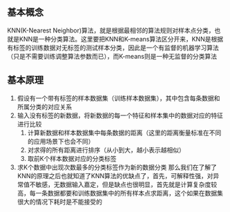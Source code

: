 ## 基本概念
KNN(K-Nearest Neighbor)算法，就是根据最相邻的算法规则对样本点分类，也就是KNN是一种分类算法。这里要把KNN和K-means算法区分开来，KNN是根据有标签的训练数据对无标签的测试样本分类，因此是一个有监督的机器学习算法（只是不需要训练调整算法参数而已），而K-means则是一种无监督的分类算法

## 基本原理
1. 假设有一个带有标签的样本数据集（训练样本数据集），其中包含每条数据和所属分类的对应关系
2. 输入没有标签的新数据，将新数据的每一个特征和样本集中的数据对应的特征进行比较
	1. 计算新数据和样本数据集中每条数据的距离（这里的距离衡量标准在不同的应用场景下也会不同）
	2. 对求得的所有距离进行排序（从小到大，越小表示越相似）
	3. 取前K个样本数据对应的分类标签
3. 求K个数据中出现次数最多的分类标签作为新的数据分类
那么我们在了解了KNN的原理之后也就知道了KNN算法的优缺点了，首先，可解释性强，对异常值不敏感，无数据输入嘉定，但是缺点也很明显，首先就是计算复杂度较高，每一条数据都要和训练数据集中的所有样本点求距离，这个如果在数据集很大的情况下耗时是不能接受的